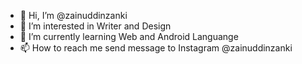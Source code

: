 - 👋 Hi, I’m @zainuddinzanki
- 👀 I’m interested in Writer and Design
- 🌱 I’m currently learning Web and Android Languange
- 📫 How to reach me send message to Instagram @zainuddinzanki

<!---
zainuddinzanki/zainuddinzanki is a ✨ special ✨ repository because its `README.md` (this file) appears on your GitHub profile.
You can click the Preview link to take a look at your changes.
--->
